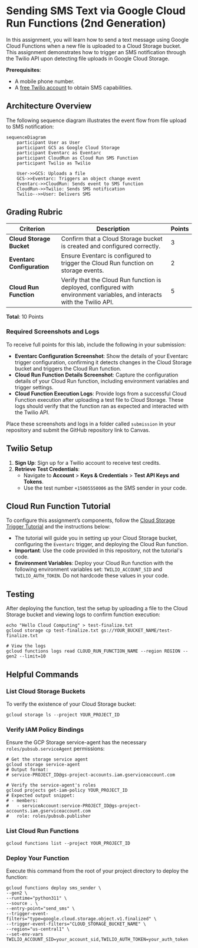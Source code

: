 # Sending SMS Text via Google Cloud Run Functions (2nd Generation)

In this assignment, you will learn how to send a text message using Google Cloud Functions when a new file is uploaded to a Cloud Storage bucket. This assignment demonstrates how to trigger an SMS notification through the Twilio API upon detecting file uploads in Google Cloud Storage.

**Prerequisites**: 
- A mobile phone number.
- A [free Twilio account](https://www.twilio.com/try-twilio) to obtain SMS capabilities.

## Architecture Overview

The following sequence diagram illustrates the event flow from file upload to SMS notification:

```mermaid
sequenceDiagram
    participant User as User
    participant GCS as Google Cloud Storage
    participant Eventarc as Eventarc
    participant CloudRun as Cloud Run SMS Function
    participant Twilio as Twilio

    User->>GCS: Uploads a file
    GCS->>Eventarc: Triggers an object change event
    Eventarc->>CloudRun: Sends event to SMS function
    CloudRun->>Twilio: Sends SMS notification
    Twilio-->>User: Delivers SMS
```

## Grading Rubric

| Criterion                        | Description                                                                              | Points |
|----------------------------------|------------------------------------------------------------------------------------------|--------|
| **Cloud Storage Bucket**         | Confirm that a Cloud Storage bucket is created and configured correctly.                  | 3      |
| **Eventarc Configuration**       | Ensure Eventarc is configured to trigger the Cloud Run function on storage events.       | 2      |
| **Cloud Run Function**           | Verify that the Cloud Run function is deployed, configured with environment variables, and interacts with the Twilio API. | 5      |

**Total**: 10 Points

### Required Screenshots and Logs

To receive full points for this lab, include the following in your submission:

- **Eventarc Configuration Screenshot**: Show the details of your Eventarc trigger configuration, confirming it detects changes in the Cloud Storage bucket and triggers the Cloud Run function.
- **Cloud Run Function Details Screenshot**: Capture the configuration details of your Cloud Run function, including environment variables and trigger settings.
- **Cloud Function Execution Logs**: Provide logs from a successful Cloud Function execution after uploading a test file to Cloud Storage. These logs should verify that the function ran as expected and interacted with the Twilio API.

Place these screenshots and logs in a folder called `submission` in your repository and submit the GitHub repository link to Canvas.

## Twilio Setup

1. **Sign Up**: Sign up for a Twilio account to receive test credits.
2. **Retrieve Test Credentials**:
   - Navigate to **Account** > **Keys & Credentials** > **Test API Keys and Tokens**.
   - Use the test number `+15005550006` as the SMS sender in your code.

## Cloud Run Function Tutorial

To configure this assignment’s components, follow the [Cloud Storage Trigger Tutorial](https://cloud.google.com/functions/docs/tutorials/storage#functions-prepare-environment-python) and the instructions below:
- The tutorial will guide you in setting up your Cloud Storage bucket, configuring the `Eventarc` trigger, and deploying the Cloud Run function.
- **Important**: Use the code provided in this repository, not the tutorial's code.
- **Environment Variables**: Deploy your Cloud Run function with the following environment variables set: `TWILIO_ACCOUNT_SID` and `TWILIO_AUTH_TOKEN`. Do not hardcode these values in your code.

## Testing

After deploying the function, test the setup by uploading a file to the Cloud Storage bucket and viewing logs to confirm function execution:

```shell
echo "Hello Cloud Computing" > test-finalize.txt
gcloud storage cp test-finalize.txt gs://YOUR_BUCKET_NAME/test-finalize.txt

# View the logs
gcloud functions logs read CLOUD_RUN_FUNCTION_NAME --region REGION --gen2 --limit=10
```

## Helpful Commands

### List Cloud Storage Buckets
To verify the existence of your Cloud Storage bucket:
```shell
gcloud storage ls --project YOUR_PROJECT_ID
```

### Verify IAM Policy Bindings
Ensure the GCP Storage service-agent has the necessary `roles/pubsub.serviceAgent` permissions:
```shell
# Get the storage service agent
gcloud storage service-agent
# Output format:
# service-PROJECT_ID@gs-project-accounts.iam.gserviceaccount.com

# Verify the service-agent's roles
gcloud projects get-iam-policy YOUR_PROJECT_ID
# Expected output snippet:
# - members:
#   - serviceAccount:service-PROJECT_ID@gs-project-accounts.iam.gserviceaccount.com
#   role: roles/pubsub.publisher
```

### List Cloud Run Functions

```shell
gcloud functions list --project YOUR_PROJECT_ID
```

### Deploy Your Function
Execute this command from the root of your project directory to deploy the function:
```shell
gcloud functions deploy sms_sender \
--gen2 \
--runtime="python311" \
--source . \
--entry-point="send_sms" \
--trigger-event-filters="type=google.cloud.storage.object.v1.finalized" \
--trigger-event-filters="CLOUD_STORAGE_BUCKET_NAME" \
--region="us-central1" \
--set-env-vars TWILIO_ACCOUNT_SID=your_account_sid,TWILIO_AUTH_TOKEN=your_auth_token
```
